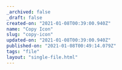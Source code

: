 ```yaml
---
_archived: false
_draft: false
created-on: "2021-01-08T00:39:00.940Z"
name: "Copy Icon"
slug: "copy-icon"
updated-on: "2021-01-08T00:39:00.940Z"
published-on: "2021-01-08T00:49:14.079Z"
tags: "file"
layout: "single-file.html"
---
```



